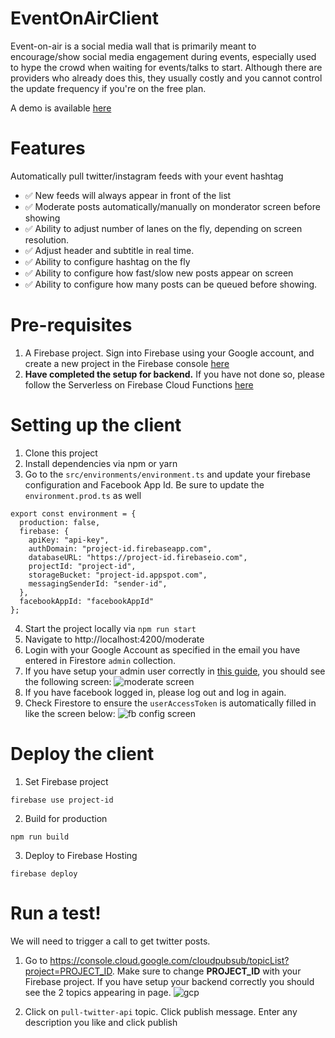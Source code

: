 # EventOnAirClient

Event-on-air is a social media wall that is primarily meant to encourage/show social media engagement during events, especially used to hype the crowd when waiting for events/talks to start. Although there are providers who already does this, they usually costly and you cannot control the update frequency if you're on the free plan.

A demo is available [here](https://event-on-air-ebc25.firebaseapp.com/)

# Features
Automatically pull twitter/instagram feeds with your event hashtag

- ✅ New feeds will always appear in front of the list
- ✅ Moderate posts automatically/manually on monderator screen before showing
- ✅ Ability to adjust number of lanes on the fly, depending on screen resolution.
- ✅ Adjust header and subtitle in real time.
- ✅ Ability to configure hashtag on the fly
- ✅ Ability to configure how fast/slow new posts appear on screen
- ✅ Ability to configure how many posts can be queued before showing.

# Pre-requisites
1. A Firebase project. Sign into Firebase using your Google account, and create a new project in the Firebase console [here](https://console.firebase.google.com/)
2. **Have completed the setup for backend.** If you have not done so, please follow the  Serverless on Firebase Cloud Functions [here](https://github.com/shangyilim/event-on-air)


# Setting up the client
1. Clone this project
2. Install dependencies via npm or yarn
3. Go to the `src/environments/environment.ts` and update your firebase configuration and Facebook App Id. Be sure to update the `environment.prod.ts` as well
```
export const environment = {
  production: false,
  firebase: {
    apiKey: "api-key",
    authDomain: "project-id.firebaseapp.com",
    databaseURL: "https://project-id.firebaseio.com",
    projectId: "project-id",
    storageBucket: "project-id.appspot.com",
    messagingSenderId: "sender-id",
  },
  facebookAppId: "facebookAppId"
};

```
4. Start the project locally via `npm run start`
5. Navigate to http://localhost:4200/moderate 
6. Login with your Google Account as specified in the email you have entered in Firestore `admin` collection.
7. If you have setup your admin user correctly in [this guide](https://github.com/shangyilim/event-on-air), you should see the following screen:
![moderate screen](https://res.cloudinary.com/shangyilim/image/upload/v1555250789/moderate.png)
8. If you have facebook logged in, please log out and log in again.
9. Check Firestore to ensure the `userAccessToken` is automatically filled in like the screen below:
![fb config screen](https://res.cloudinary.com/shangyilim/image/upload/v1555251164/fbconfig.png)

# Deploy the client
1. Set Firebase project
```
firebase use project-id
```
2. Build for production
```
npm run build
```
3. Deploy to Firebase Hosting
```
firebase deploy
```

# Run a test!
We will need to trigger a call to get twitter posts.
1. Go to https://console.cloud.google.com/cloudpubsub/topicList?project=PROJECT_ID. Make sure to change **PROJECT_ID** with your Firebase project. If you have setup your backend correctly you should see the 2 topics appearing in page.
![gcp](https://res.cloudinary.com/shangyilim/image/upload/v1555253016/gcp.png)

2. Click on `pull-twitter-api` topic. Click publish message. Enter any description you like and click publish






